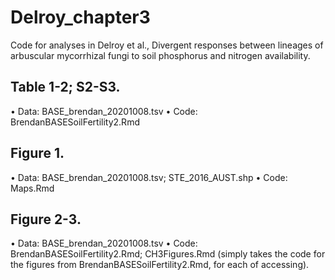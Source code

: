 # Delroy_chapter3
Code for analyses in Delroy et al., Divergent responses between lineages of arbuscular mycorrhizal fungi to soil phosphorus and nitrogen availability.

## Table 1-2; S2-S3.
• Data: BASE_brendan_20201008.tsv
• Code: BrendanBASESoilFertility2.Rmd
## Figure 1.
• Data: BASE_brendan_20201008.tsv; STE_2016_AUST.shp
• Code: Maps.Rmd
## Figure 2-3.
• Data: BASE_brendan_20201008.tsv
• Code: BrendanBASESoilFertility2.Rmd; CH3Figures.Rmd (simply takes the code for the figures from BrendanBASESoilFertility2.Rmd, for each of accessing).
